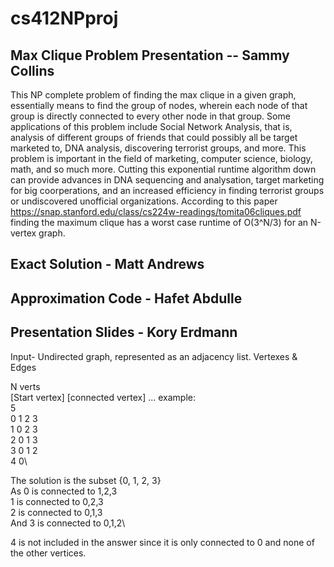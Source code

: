# cs412NPproj

## Max Clique Problem Presentation -- Sammy Collins
This NP complete problem of finding the max clique in a given graph, essentially means to find the group of nodes, wherein each node of that group is directly connected to every other node in that group. Some applications of this problem include Social Network Analysis, that is, analysis of different groups of friends that could possibly all be target marketed to, DNA analysis, discovering terrorist groups, and more. This problem is important in the field of marketing, computer science, biology, math, and so much more. Cutting this exponential runtime algorithm down can provide advances in DNA sequencing and analysation, target marketing for big coorperations, and an increased efficiency in finding terrorist groups or undiscovered unofficial organizations. According to this paper https://snap.stanford.edu/class/cs224w-readings/tomita06cliques.pdf finding the maximum clique has a worst case runtime of O(3^N/3) for an N-vertex graph.
## Exact Solution - Matt Andrews
## Approximation Code - Hafet Abdulle
## Presentation Slides - Kory Erdmann

Input- Undirected graph, represented as an adjacency list. Vertexes & Edges

N verts  
[Start vertex] [connected vertex] ...
example:\
5\
0 1 2 3\
1 0 2 3\
2 0 1 3\
3 0 1 2\
4 0\

The solution is the subset {0, 1, 2, 3}\
As 0 is connected to 1,2,3 \
1 is connected to 0,2,3\
2 is connected to 0,1,3\
And 3 is connected to 0,1,2\

4 is not included in the answer since it is only connected to 0 and none of the other vertices.


